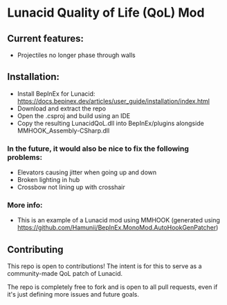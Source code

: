 ﻿# Lunacid Quality of Life (QoL) Mod

## Current features:
- Projectiles no longer phase through walls

## Installation:
- Install BepInEx for Lunacid: https://docs.bepinex.dev/articles/user_guide/installation/index.html
- Download and extract the repo
- Open the .csproj and build using an IDE 
- Copy the resulting LunacidQoL.dll into BepInEx/plugins alongside MMHOOK_Assembly-CSharp.dll

### In the future, it would also be nice to fix the following problems:
- Elevators causing jitter when going up and down
- Broken lighting in hub
- Crossbow not lining up with crosshair

### More info:
- This is an example of a Lunacid mod using MMHOOK (generated using https://github.com/Hamunii/BepInEx.MonoMod.AutoHookGenPatcher)

## Contributing
This repo is open to contributions! The intent is for this to serve as a community-made QoL patch of Lunacid. 

The repo is completely free to fork and is open to all pull requests, even if it's just defining more issues and future goals.